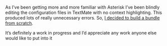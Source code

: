 As I’ve been getting more and more familiar with Asterisk I’ve been blindly editing the configuration files in TextMate with no context highlighting. This produced lots of really unnecessary errors. So, [I decided to build a bundle from scratch](http://www.github.com/brycem/asterisk-textmate-bundle).
 
It’s definitely a work in progress and I’d appreciate any work anyone else would like to put into it
